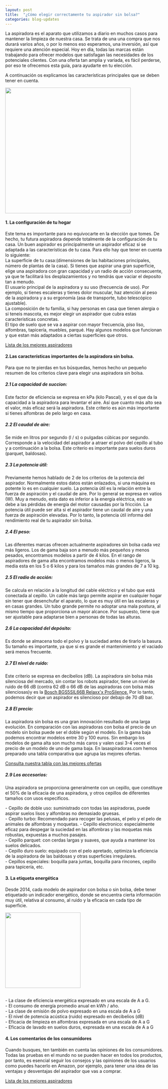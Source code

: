 ```yaml
---
layout: post
title:  "¿Cómo elegir correctamente tu aspirador sin bolsa?"
categories: blog-updates 
---
```


La aspiradora es el aparato que utilizamos a diario en muchos casos para mantener la limpieza de nuestra casa. Se trata de una una compra que nos durará varios años, o por lo menos eso esperamos, una inversión,  así que requiere una atención especial.
Hoy en día, todas las marcas están trabajando para ofrecer modelos que satisfagan las necesidades de los potenciales clientes.
Con una oferta tan amplia y variada, es fácil perderse, por eso te ofrecemos esta guía, para ayudarte en tu elección.

A continuación os explicamos las características principales que se deben tener en cuenta.

  <div class="text-center">
    <img src="{{ site.url }}assets/img/blog-aspiradora-sin-bolsa.jpg" width="400" height="auto" alt="">
  </div>
<p>
<h4>1. La configuración de tu hogar</h4>
</p>
<p>
Este tema es importante para no equivocarte en la elección que tomes. De hecho, tu futura aspiradora depende totalmente de la configuración de tu casa. Un buen aspirador es principalmente un aspirador eficaz si se adaptada a las características de tu casa. Para ello hay que tener en cuenta lo siguiente:<br>
La superficie de tu casa:(dimensiones de las habitaciones principales, número de plantas de la casa). Si tienes que aspirar una gran superficie, elige una aspiradora con gran capacidad y un radio de acción consecuente, ya que te facilitará los desplazamientos y no tendrás que vaciar el deposito tan a menudo.<br>
El usuario principal de la aspiradora y su uso (frecuencia de uso). Por ejemplo, si tienes escaleras y tienes dolor muscular, haz atención al peso de la aspiradora y a su ergonomía (asa de transporte, tubo telescópico ajustable).<br>
La composición de tu familia, si hay personas en casa que tienen alergia o si teneis mascota, es mejor elegir un aspirador que cubra estas caracteristicas concretas.<br>
El tipo de suelo que se va a aspirar con mayor frecuencia, piso liso, alfombras, tapicería, muebles, parqué. Hay algunos modelos que funcionan y que estan más adaptados a ciertas superficies que otros.
</p>
<div class="text-center">
<a class="button" href="{{ site.url }}">Lista de los mejores aspiradores</a>
</div>
<p>
<h4>2.Las características importantes de la aspiradora sin bolsa.</h4>
</p>
<p>
Para que no te pierdas en tus búsquedas, hemos hecho un pequeño resumen de los criterios clave para elegir una aspiradora sin bolsa.
</p>
<p>
<h5>2.1 La capacidad de succion:</h5>
</p>
<p>
Este factor de eficiencia se expresa en kPa (kilo Pascal), y es el que da la capacidad a la aspiradora para levantar el aire. Así que cuanto más alto sea el valor, más eficaz será la aspiradora. Este criterio es aún más importante si tienes alfombras de pelo largo en casa.
</p>
<p>
<h5>2.2 El caudal de aire:</h5>
</p>
<p>
Se mide en litros por segundo (l / s) o pulgadas cúbicas por segundo. Corresponde a la velocidad del aspirador a atraer el polvo del cepillo al tubo y a continuación a la bolsa. Este criterio es importante para suelos duros (parquet, baldosas).
</p>
<p>
<h5>2.3 La potencia útil:</h5>
</p>
<p>
Previamente hemos hablado de 2 de los criterios de la potencia del aspirador. Normalmente estos datos están enlazados, si una máquina es potente lo es en cualquier suelo. La potencia útil es la relación entre la fuerza de aspiración y el caudal de aire. Por lo general se expresa en vatios (W). Muy a menudo, esta dato es inferior a la energía eléctrica, esto se debe a las pérdidas de energía del motor causadas por la fricción. La potencia útil puede ser alta si el aspirador tiene un caudal de aire y una fuerza de aspiración elevadas. Por lo tanto, la potencia útil informa del rendimiento real de tu aspirador sin bolsa.
</p>
<p>
<h5>2.4 El peso:</h5>
</p>
<p>
Las diferentes marcas ofrecen actualmente aspiradores sin bolsa cada vez más ligeros. Los de gama baja son a menudo más pequeños y menos pesados, encontramos modelos a partir de 4 kilos.
En el rango de aspiradores de gama alta encontramos modelos más o menos ligeros, la media esta en los 5 o 6 kilos y para los tamaños más grandes de 7 a 10 kg.
</p>
<p>
<h5>2.5 El radio de acción:</h5>
</p>
<p>
Se calcula en relación a la longitud del cable eléctrico y el tubo que está conectada al cepillo. Un cable más largo permite aspirar en cualquier hogar sin tener que desenchufar el aparato, lo que es muy útil en las escaleras y en casas grandes. Un tubo grande permite no adoptar una mala postura, al mismo tiempo que proporciona un mayor alcance. Por supuesto, tiene que ser ajustable para adaptarse bien a personas de todas las alturas.
</p>
<p>
<h5>2.6 La capacidad del depósito:</h5>
</p>
<p>
Es donde se almacena todo el polvo y la suciedad antes de tirarlo la basura. Su tamaño es importante, ya que si es grande el mantenimiento y el vaciado será menos frecuente.
</p>
<p>
<h5>2.7 El nivel de ruido:</h5>
</p>
<p>
Este criterio se expresa en decibelios (dB). La aspiradora sin bolsa más silenciosa del mercado, sin contar los robots aspirador, tiene un nivel de ruido de 66 dB (contra 62 dB o 66 dB de las aspiradoras con bolsa más silenciosas)y es la <a href="{{ site.url }}/test-bosch-bgs5sil66b-relaxx'x-prosilence"> Bosch BGS5SIL66B Relaxx'x ProSilence.</a> Por lo tanto, podemos decir que un aspirador es silencioso por debajo de 70 dB bar.
</p>
<p>
<h5>2.8 El precio:</h5>
</p>
<p>
La aspiradora sin bolsa es una gran innovación resultado de una larga evolución. En comparación con las aspiradoras con bolsa el precio de un modelo sin bolsa puede ser el doble según el modelo. En la gama baja podemos encontrar modelos entre 30 y 100 euros.
Sin embargo los modelos de gama alta son mucho más caros y valen casi  3-4 veces el precio de un modelo de uno de gama baja.
En lasaspiradoras.com hemos preparado una tabla comparativa que agrupa las mejores ofertas.
</p>
<div class="text-center">
  <a class="" href="{{ site.url }}/tabla-precios-mejores-aspiradoras/"> Consulta nuestra tabla con las mejores ofertas</a>
</div>
<p>
<h5>2.9 Los accesorios:</h5>
</p>
<p>
Una aspiradora se proporciona generalmente con un cepillo, que constituye el 50% de la eficacia de una aspiradora, y otros cepillos de diferentes tamaños con usos especificos.
</p>
<p>
- Cepillo de doble uso: suministrado con todas las aspiradoras, puede aspirar suelos lisos y alfombras no demasiado gruesas.<br>
- Cepillo turbo: Recomendado para recoger las pelusas, el pelo y el pelo de animales de alfombras y moquetas.
- Cepillo electronico: especialmente eficaz para despegar la suciedad en las alfombras y las moquetas más robustas, expuestas a muchos pasajes.<br>
- Cepillo parquet: con cerdas largas y suaves, que ayuda a mantener los suelos delicados.<br>
- Cepillo duro suelo: equipado con el pelo apretado, optimiza la eficiencia de la aspiradora de las baldosas y otras superficies irregulares.<br>
- Cepillos especiales: boquilla para juntas, boquilla para rincones, cepillo para tapicería, etc.<br>
</p>
<p>
<h4>3. La etiqueta energética</h4>
</p>
<p>
Desde 2014, cada modelo de aspirador con bolsa o sin bolsa, debe tener etiquetado un indicador energético, donde se encuentra cierta información muy útil, relativa al consumo, al ruido y la eficacia en cada tipo de superficie.
</p>
<div class="text-center">
  <img src="{{ site.url }}assets/img/etiqueta-energetica-ejemplo.jpg" width="240" height="auto" alt="">
</div><br>
<p>
 - La clase de eficiencia energética expresado en una escala de A a G.<br>
 - El consumo de energía promedio anual en kWh / año.<br>
 - La clase de emisión de polvo expresado en una escala de A a G<br>
 - El nivel de potencia acústica (ruido) expresado en decibelios (dB)<br>
 - Eficacia de limpieza en alfombras expresada en una escala de A a G<br>
 - Eficacia de lavado en suelos duros, expresada en una escala de A a G<br>
 </p>
 <p>
<h4> 4. Los comentarios de los consumidores</h4>
</p>
<p>
Cuando busques, ten también en cuenta las opiniones de los consumidores. Todas las pruebas en el mundo no se pueden hacer en todos los productos, por tanto, es esencial seguir los consejos y las opiniones de los usuarios como puedes hacerlo en Amazon, por ejemplo, para tener una idea de las ventajas y desventajas del aspirador que vas a comprar.<br>
</p>
<div class="text-center">
<a class="button" href="{{ site.url }}">Lista de los mejores aspiradores</a>
</div>
